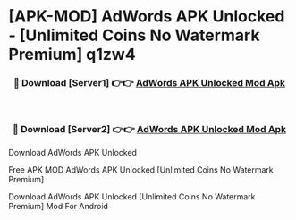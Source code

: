 # [APK-MOD] AdWords APK Unlocked - [Unlimited Coins No Watermark Premium] q1zw4



<div align="center">
<h3>🔴 Download [Server1] 👉👉 <a href="https://momento.my/?title=AdWords_APK_Unlocked">AdWords APK Unlocked Mod Apk</a></h3><br>

<h3>🔴 Download [Server2] 👉👉 <a href="https://momento.my/?title=AdWords_APK_Unlocked">AdWords APK Unlocked Mod Apk</a></h3>
</div>



Download AdWords APK Unlocked 

Free APK MOD AdWords APK Unlocked [Unlimited Coins No Watermark Premium]

Download AdWords APK Unlocked [Unlimited Coins No Watermark Premium] Mod For Android
